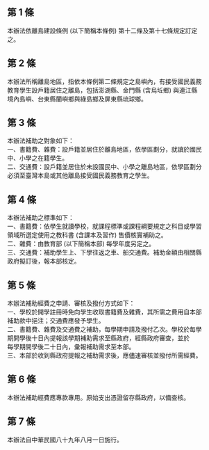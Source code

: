 第 1 條
-------
本辦法依離島建設條例 (以下簡稱本條例) 第十二條及第十七條規定訂定  
之。

第 2 條
-------
本辦法所稱離島地區，指依本條例第二條規定之島嶼內，有接受國民義務  
教育學生設戶籍居住之離島，包括澎湖縣、金門縣 (含烏坵鄉) 與連江縣  
境內島嶼、台東縣蘭嶼鄉與綠島鄉及屏東縣琉球鄉。

第 3 條
-------
本辦法補助之對象如下：  
一、書籍費、雜費：設戶籍並居住於離島地區，依學區劃分，就讀於國民  
    中、小學之在籍學生。  
二、交通費：設戶籍並居住於未設國民中、小學之離島地區，依學區劃分  
    必須至臺灣本島或其他離島接受國民義務教育之學生。

第 4 條
-------
本辦法補助之標準如下：  
一、書籍費：依學生就讀學校，就課程標準或課程綱要規定之科目或學習  
    領域所選定使用之教科書 (含課本及習作) 售價核實補助之。  
二、雜費：由教育部 (以下簡稱本部) 每學年度另定之。  
三、交通費：補助學生上、下學往返之車、船交通費。補助金額由相關縣  
    政府擬訂後，報本部核定。

第 5 條
-------
本辦法補助經費之申請、審核及撥付方式如下：  
一、學校於開學註冊時免向學生收取書籍費及雜費，其所需之費用自本部  
    補助款中挹注；交通費應發予學生。  
二、書籍費、雜費及交通費之補助，每學期申請及撥付乙次。學校於每學  
    期開學後十日內提報該學期補助需求至縣政府，經縣政府審查，並於  
    每學期開學後二十日內，彙報補助需求至本部。  
三、本部於收到縣政府提報之補助需求後，應儘速審核並撥付所需經費。

第 6 條
-------
本辦法補助經費應專款專用。原始支出憑證留存縣政府，以備查核。

第 7 條
-------
本辦法自中華民國八十九年八月一日施行。

